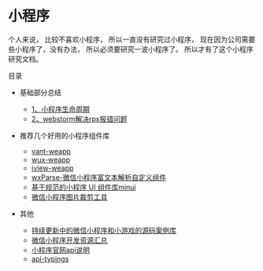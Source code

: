 # 小程序

个人来说， 比较不喜欢小程序， 所以一直没有研究过小程序， 现在因为公司需要些小程序了，没有办法， 所以必须要研究一波小程序了。
所以才有了这个小程序研究文档。


目录

- 基础部分总结
    - [1、小程序生命周期](./01、基础部分总结)
    - [2、webstorm解决rpx报错问题](./01、基础部分总结/02、webstorm解决rpx报错问题.md)
    
    
    
    
- 推荐几个好用的小程序组件库
    - [vant-weapp](https://github.com/youzan/vant-weapp)
    - [wux-weapp](https://github.com/wux-weapp/wux-weapp)
    - [iview-weapp](https://github.com/TalkingData/iview-weapp)
    - [wxParse-微信小程序富文本解析自定义组件](https://github.com/icindy/wxParse)
    - [基于规范的小程序 UI 组件库minui](https://github.com/meili/minui)
    - [微信小程序图片裁剪工具](https://github.com/we-plugin/we-cropper)
    
    
    
- 其他
    - [持续更新中的微信小程序和小游戏的源码案例库](https://github.com/Data-Camp/WeApp_Demos)
    - [微信小程序开发资源汇总](https://github.com/justjavac/awesome-wechat-weapp)
    - [小程序官网api说明](https://developers.weixin.qq.com/miniprogram/dev/)
    - [api-typings](https://github.com/wechat-miniprogram/api-typings)

